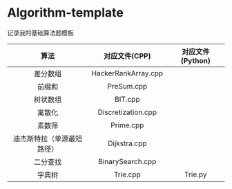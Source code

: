 # Algorithm-template

记录我的基础算法题模板



|            算法            |      对应文件(CPP)       |      对应文件(Python)       |
| :------------------------: | :-----------------: | :-----------------: |
|          差分数组          | HackerRankArray.cpp |                 |
|           前缀和           |     PreSum.cpp      |                 |
|          树状数组          |       BIT.cpp       |                 |
|           离散化           | Discretization.cpp  |                 |
|           素数筛           |      Prime.cpp      |                  |
| 迪杰斯特拉（单源最短路径） |    Dijkstra.cpp     |                 |
|           二分查找        |   BinarySearch.cpp    |                |
|           字典树        |   Trie.cpp    |        Trie.py         |

